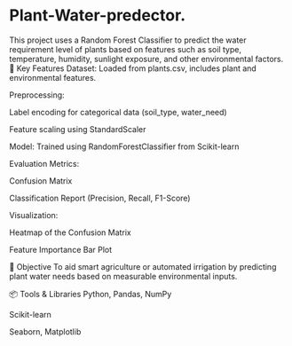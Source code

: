 # Plant-Water-predector.
This project uses a Random Forest Classifier to predict the water requirement level of plants based on features such as soil type, temperature, humidity, sunlight exposure, and other environmental factors.
📌 Key Features
Dataset: Loaded from plants.csv, includes plant and environmental features.

Preprocessing:

Label encoding for categorical data (soil_type, water_need)

Feature scaling using StandardScaler

Model: Trained using RandomForestClassifier from Scikit-learn

Evaluation Metrics:

Confusion Matrix

Classification Report (Precision, Recall, F1-Score)

Visualization:

Heatmap of the Confusion Matrix

Feature Importance Bar Plot

🎯 Objective
To aid smart agriculture or automated irrigation by predicting plant water needs based on measurable environmental inputs.

📦 Tools & Libraries
Python, Pandas, NumPy

Scikit-learn

Seaborn, Matplotlib

